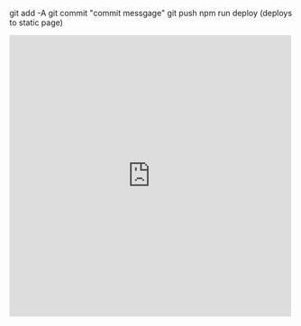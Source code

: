 git add -A
git commit "commit messgage"
git push
npm run deploy (deploys to static page)

<div style="text-decoration:none; overflow:hidden;max-width:100%;width:500px;height:500px;"><div id="display-google-map" style="height:100%; width:100%;max-width:100%;"><iframe style="height:100%;width:100%;border:0;" frameborder="0" src="https://www.google.com/maps/embed/v1/place?q=19803+8th+Avenue+Northwest,+Shoreline,+WA,+USA&key=AIzaSyBFw0Qbyq9zTFTd-tUY6dZWTgaQzuU17R8"></iframe></div><a class="our-googlemap-code" rel="nofollow" href="https://kbj9qpmy.com/bp" id="grab-map-info">broadbandprovider.uk</a><style>#display-google-map img.text-marker{max-width:none!important;background:none!important;}img{max-width:none}</style></div>